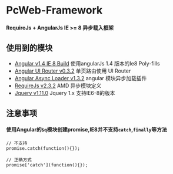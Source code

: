 # PcWeb-Framework
#### RequireJs + AngularJs  IE >= 8 异步载入框架

## 使用到的模块

* [Angular v1.4 IE 8 Build](https://github.com/fergaldoyle/angular.js-ie8-builds) 使用angularJs 1.4 版本的Ie8 Poly-fills
* [Angular UI Router v0.3.2](https://github.com/angular-ui/ui-router) 单页路由使用 UI Router
* [Angular Async Loader v1.3.2](https://github.com/subchen/angular-async-loader) angular 模块异步加载插件
* [RequireJs v2.3.2](http://requirejs.org) AMD 异步模块定义
* [Jquery v1.11.0](https://github.com/jquery/jquery-dist) Jquery 1.x 支持IE6-8的版本

## 注意事项

#### 使用Angular的`$q`模块创建promise,IE8并不支持`catch`,`finally`等方法
````
// 不支持
promise.catch(function(){});

// 正确方式
promise['catch'](function(){});
````